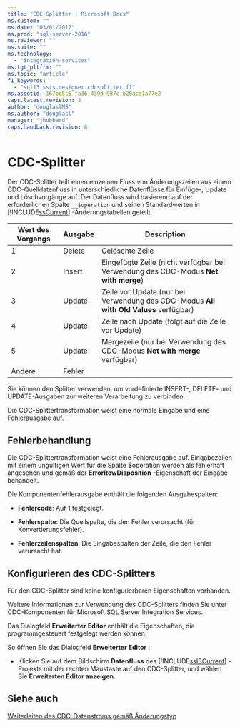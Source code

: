 ```yaml
---
title: "CDC-Splitter | Microsoft Docs"
ms.custom: ""
ms.date: "03/01/2017"
ms.prod: "sql-server-2016"
ms.reviewer: ""
ms.suite: ""
ms.technology: 
  - "integration-services"
ms.tgt_pltfrm: ""
ms.topic: "article"
f1_keywords: 
  - "sql13.ssis.designer.cdcsplitter.f1"
ms.assetid: 167bc5c6-fa36-439d-987c-b20acd1a77e2
caps.latest.revision: 8
author: "douglaslMS"
ms.author: "douglasl"
manager: "jhubbard"
caps.handback.revision: 8
---
```

# CDC-Splitter
  Der CDC-Splitter teilt einen einzelnen Fluss von Änderungszeilen aus einem CDC-Quelldatenfluss in unterschiedliche Datenflüsse für Einfüge-, Update und Löschvorgänge auf. Der Datenfluss wird basierend auf der erforderlichen Spalte `__$operation` und seinen Standardwerten in [!INCLUDE[ssCurrent](../../includes/sscurrent-md.md)] -Änderungstabellen geteilt.  
  
|Wert des Vorgangs|Ausgabe|Description|  
|------------------------|------------|-----------------|  
|1|Delete|Gelöschte Zeile|  
|2|Insert|Eingefügte Zeile (nicht verfügbar bei Verwendung des CDC-Modus **Net with merge**)|  
|3|Update|Zeile vor Update (nur bei Verwendung des CDC-Modus **All with Old Values** verfügbar)|  
|4|Update|Zeile nach Update (folgt auf die Zeile vor Update)|  
|5|Update|Mergezeile (nur bei Verwendung des CDC-Modus **Net with merge** verfügbar)|  
|Andere|Fehler||  
  
 Sie können den Splitter verwenden, um vordefinierte INSERT-, DELETE- und UPDATE-Ausgaben zur weiteren Verarbeitung zu verbinden.  
  
 Die CDC-Splittertransformation weist eine normale Eingabe und eine Fehlerausgabe auf.  
  
## Fehlerbehandlung  
 Die CDC-Splittertransformation weist eine Fehlerausgabe auf. Eingabezeilen mit einem ungültigen Wert für die Spalte $operation werden als fehlerhaft angesehen und gemäß der **ErrorRowDisposition** -Eigenschaft der Eingabe behandelt.  
  
 Die Komponentenfehlerausgabe enthält die folgenden Ausgabespalten:  
  
-   **Fehlercode**: Auf 1 festgelegt.  
  
-   **Fehlerspalte**: Die Quellspalte, die den Fehler verursacht (für Konvertierungsfehler).  
  
-   **Fehlerzeilenspalten**: Die Eingabespalten der Zeile, die den Fehler verursacht hat.  
  
## Konfigurieren des CDC-Splitters  
 Für den CDC-Splitter sind keine konfigurierbaren Eigenschaften vorhanden.  
  
 Weitere Informationen zur Verwendung des CDC-Splitters finden Sie unter CDC-Komponenten für Microsoft SQL Server Integration Services.  
  
 Das Dialogfeld **Erweiterter Editor** enthält die Eigenschaften, die programmgesteuert festgelegt werden können.  
  
 So öffnen Sie das Dialogfeld **Erweiterter Editor** :  
  
-   Klicken Sie auf dem Bildschirm **Datenfluss** des [!INCLUDE[ssISCurrent](../../includes/ssiscurrent-md.md)] -Projekts mit der rechten Maustaste auf den CDC-Splitter, und wählen Sie **Erweiterten Editor anzeigen**.  
  
## Siehe auch  
 [Weiterleiten des CDC-Datenstroms gemäß Änderungstyp](../../integration-services/data-flow/direct-the-cdc-stream-according-to-the-type-of-change.md)  
  
  